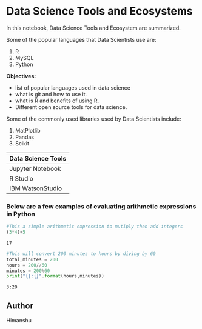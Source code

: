# Data Science Tools and Ecosystems

In this notebook, Data Science Tools and Ecosystem are summarized.

Some of the popular languages that Data Scientists use are:
1. R
2. MySQL
3. Python

__Objectives:__
 - list of popular languages used in data science
 - what is git and how to use it.
 - what is R and benefits of using R.
 - Different open source tools for data science.

Some of the commonly used libraries used by Data Scientists include:
1. MatPlotlib
2. Pandas
3. Scikit

|Data Science Tools|
|------------------|
|Jupyter Notebook|
|R Studio|
|IBM WatsonStudio|

### Below are a few examples of evaluating arithmetic expressions in Python


```python
#This a simple arithmetic expression to mutiply then add integers
(3*4)+5
```




    17




```python
#This will convert 200 minutes to hours by diving by 60
total_minutes = 200
hours = 200//60
minutes = 200%60
print("{}:{}".format(hours,minutes))
```

    3:20
    

## Author
Himanshu


```python

```
